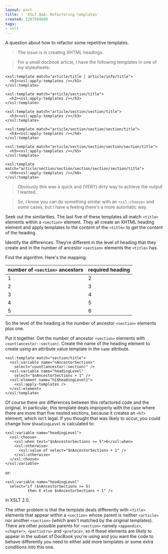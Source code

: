 ```yaml
---
layout: post
title: ! 'XSLT Q&A: Refactoring templates'
created: 1207509600
tags:
- xslt
---
```

A question about how to refactor some repetitive templates.

> The issue is in creating XHTML headings.  

> For a small docbook article, I have the following templates in one of my stylesheets:

<!--break-->

    <xsl:template match="article/title | article/info/title">
      <h1><xsl:apply-templates /></h1>
    </xsl:template>

    <xsl:template match="article/section/title">
      <h2><xsl:apply-templates /></h2>
    </xsl:template>

    <xsl:template match="article/section/section/title">
      <h3><xsl:apply-templates /></h3>
    </xsl:template>

    <xsl:template match="article/section/section/section/title">
      <h4><xsl:apply-templates /></h4>
    </xsl:template>

    <xsl:template match="article/section/section/section/section/title">
      <h5><xsl:apply-templates /></h5>
    </xsl:template>

    <xsl:template match="article/section/section/section/section/section/title">
      <h6><xsl:apply-templates /></h6>
    </xsl:template>

> Obviously this was a quick and (VERY) dirty way to achieve the output I wanted.

> So, I know you can do something similar with an `<xsl:choose>` and some cases, but I have a feeling there's a more automatic way.

Seek out the similarities. The last five of these templates all match `<title>` elements within a `<section>` element. They all create an XHTML heading element and apply templates to the content of the `<title>` to get the content of the heading.

Identify the differences. They're different in the level of heading that they create and in the number of ancestor `<section>` elements the `<title>` has.

Find the algorithm. Here's the mapping:

<table>
  <thead>
    <tr>
      <th>number of <code>&lt;section></code> ancestors</th>
      <th>required heading</th>
    </tr>
  </thead>
  <tbody>
    <tr>
      <td>1</td>
      <td>2</td>
    </tr>
    <tr>
      <td>2</td>
      <td>3</td>
    </tr>
    <tr>
      <td>3</td>
      <td>4</td>
    </tr>
    <tr>
      <td>4</td>
      <td>5</td>
    </tr>
    <tr>
      <td>5</td>
      <td>6</td>
    </tr>
  </tbody>
</table>

So the level of the heading is the number of ancestor `<section>` elements plus one.

Put it together. Get the number of ancestor `<section>` elements with `count(ancestor::section)`. Create the name of the heading element to create using an attribute value template in the `name` attribute.

    <xsl:template match="section/title">
      <xsl:variable name="nAncestorSections"
        select="count(ancestor::section)" />
      <xsl:variable name="headingLevel"
        select="$nAncestorSections + 1" />
      <xsl:element name="h{$headingLevel}">
        <xsl:apply-templates />
      </xsl:element>
    </xsl:template>

Of course there *are* differences between this refactored code and the original. In particular, this template deals improperly with the case where there are more than five nested sections, because it creates an `<h7>` element, which isn't legal. If you thought that was likely to occur, you could change how `$headingLevel` is calculated to:

    <xsl:variable name="headingLevel">
      <xsl:choose>
        <xsl:when test="$nAncestorSections >= 5">6</xsl:when>
        <xsl:otherwise>
          <xsl:value-of select="$nAncestorSections + 1" />
        </xsl:otherwise>
      </xsl:choose>
    </xsl:variable>

or:

    <xsl:variable name="headingLevel"
      select="if ($nAncestorSections >= 5)
              then 6 else $nAncestorSections + 1" />

in XSLT 2.0.

The other problem is that the template deals differently with `<title>` elements that appear within a `<section>` whose parent is neither `<article>` nor another `<section>` (which aren't matched by the original templates). There are other possible parents for `<section>` namely `<appendix>`, `<chapter>`, `<partintro>` and `<preface>`, so if these elements are likely to appear in the subset of DocBook you're using and you want the code to behave differently you need to either add more templates or some extra conditions into this one.
